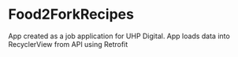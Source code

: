 # Food2ForkRecipes

App created as a job application for UHP Digital.
App loads data into RecyclerView from API using Retrofit
